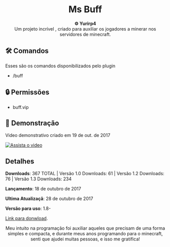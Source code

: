 <h1 align="center">Ms Buff</h1>

<div align="center">
  <strong>⚙️ Yurirp4</strong>
</div>
<div align="center">
  Um projeto incrível , criado para auxiliar os jogadores a minerar nos servidores de minecraft.
</div>

## 🛠️ Comandos

Esses são os comandos disponibilizados pelo plugin

- /buff

## 🔒 Permissões
- buff.vip

## 🚀 Demonstração
Video demonstrativo criado em 19 de out. de 2017

[![Assista o video](https://i3.ytimg.com/vi/DAxtoM6ba08/hqdefault.jpg)](https://youtu.be/DAxtoM6ba08)




## Detalhes
**Downloads**: 367 TOTAL | Versão 1.0 Downloads: 61 | Versão 1.2 Downloads: 76 | Versão 1.3 Downloads: 234

**Lançamento**:  18 de outubro de 2017

**Ultima Atualizaçã**: 28 de outubro de 2017

**Versão para uso**: 1.8-

<a href="https://www.spigotmc.org/resources/msbuff-um-plugin-para-ajudar-na-hora-de-minerar.48550/">Link para donwload</a>.



<div align="center">
  Meu intuito na programação foi auxiliar aqueles que precisam de uma forma simples e compacta, e durante meus anos programando para o minecraft, senti que ajudei muitas pessoas, e isso me gratifica!
</div>
